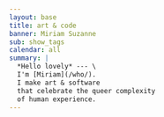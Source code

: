 ```yaml
---
layout: base
title: art & code
banner: Miriam Suzanne
sub: show_tags
calendar: all
summary: |
  *Hello lovely* --- \
  I'm [Miriam](/who/).
  I make art & software
  that celebrate the queer complexity
  of human experience.
---
```

